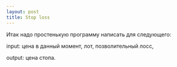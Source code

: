 ```yaml
--- 
layout: post
title: Stop loss
---
```

Итак надо простенькую программу написать для следующего:

input: цена в данный момент, лот, позволительный лосс,

output: цена стопа.
